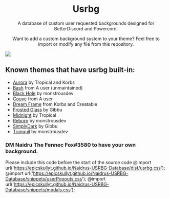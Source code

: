 <h1 align="center">Usrbg</h1>
<p align="center">A database of custom user requested backgrounds designed for BetterDiscord and Powercord.</p>
<p align="center">Want to add a custom background system to your theme? Feel free to import or modify any file from this repository.</p>

![](https://i.imgur.com/yClqBoR.png)
## Known themes that have usrbg built-in:
* [Aurora](https://github.com/KorbsStudio/Aurora) by Tropical and Korbs
* [Bash](https://github.com/A-User-s-Discord-Themes/Bash/) from A user (unmaintained)
* [Black Hole](https://github.com/monstrousdev/themes/tree/master/black-hole) by monstrousdev
* [Couve](https://github.com/A-User-s-Discord-Themes/Couve/) from A user
* [Dream Frame](https://github.com/dream-frame/Dream-Frame) from Korbs and Creatable
* [Frosted Glass](https://github.com/gibbu/BetterDiscord-Themes/tree/master/) by Gibbu
* [Midnight](https://tropix126.github.io/BetterDiscordStuff/midnight/) by Tropical
* [Reborn](http://github.com/monstrousdev/themes/blob/master/phoenix-bundle/) by monstrousdev
* [SimplyDark](https://github.com/gibbu/BetterDiscord-Themes/tree/master/) by Gibbu
* [Tranquil](http://github.com/monstrousdev/themes/blob/master/phoenix-bundle/) by monstrousdev


<h3>DM Naidru The Fennec Fox#3580 to have your own background.</h3>

Please include this code before the start of the source code
@import url('https://epicskullyt.github.io/Naidrus-USRBG-Database/dist/usrbg.css');
@import url('https://epicskullyt.github.io/Naidrus-USRBG-Database/snippets/userPopouts.css');
@import url('https://epicskullyt.github.io/Naidrus-USRBG-Database/snippets/modals.css');